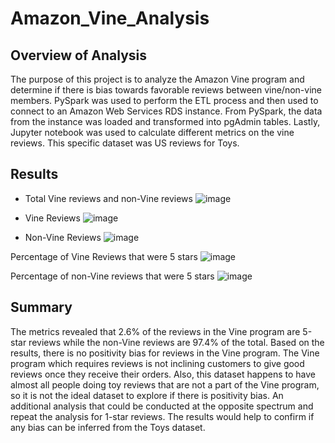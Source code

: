 # Amazon_Vine_Analysis

## Overview of Analysis
The purpose of this project is to analyze the Amazon Vine program and determine if there is bias towards favorable reviews between vine/non-vine members. PySpark was used to perform the ETL process and then used to connect to an Amazon Web Services RDS instance. From PySpark, the data from the instance was loaded and transformed into pgAdmin tables. Lastly, Jupyter notebook was used to calculate different metrics on the vine reviews. This specific dataset was US reviews for Toys.


## Results

* Total Vine reviews and non-Vine reviews
![image](https://user-images.githubusercontent.com/96553992/166168193-daf8ff19-4185-4048-85c4-fe8c0f9a0133.png)

* Vine Reviews 
![image](https://user-images.githubusercontent.com/96553992/166168099-890a516e-63e8-4dda-ab4f-43210f7d4fd7.png)

*  Non-Vine Reviews
![image](https://user-images.githubusercontent.com/96553992/166168118-bcd40db2-6d4b-4ffd-b57b-16fdea630fd4.png)

Percentage of Vine Reviews that were 5 stars
![image](https://user-images.githubusercontent.com/96553992/166168317-fd66a05e-c5fe-49ee-b508-75d71f97c4aa.png)

Percentage of non-Vine reviews that were 5 stars
![image](https://user-images.githubusercontent.com/96553992/166168331-e3c164fa-a7f5-4ce1-a308-b3307e3fa099.png)


## Summary

The metrics revealed that 2.6% of the reviews in the Vine program are 5-star reviews while the non-Vine reviews are 97.4% of the total. Based on the results, there is no positivity bias for reviews in the Vine program. The Vine program which requires reviews is not inclining customers to give good reviews once they receive their orders. Also, this dataset happens to have almost all people doing toy reviews that are not a part of the Vine program, so it is not the ideal dataset to explore if there is positivity bias. An additional analysis that could be conducted at the opposite spectrum and repeat the analysis for 1-star reviews. The results would help to confirm if any bias can be inferred from the Toys dataset.
